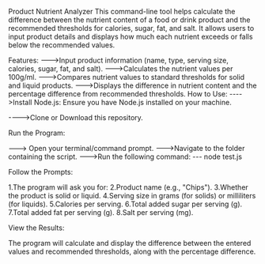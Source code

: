 Product Nutrient Analyzer This command-line tool helps calculate the difference between the nutrient content of a food or drink product and the recommended thresholds for calories, sugar, fat, and salt. It allows users to input product details and displays how much each nutrient exceeds or falls below the recommended values.

Features: --->Input product information (name, type, serving size, calories, sugar, fat, and salt). --->Calculates the nutrient values per 100g/ml. --->Compares nutrient values to standard thresholds for solid and liquid products. --->Displays the difference in nutrient content and the percentage difference from recommended thresholds. How to Use: ---->Install Node.js: Ensure you have Node.js installed on your machine.

---->Clone or Download this repository.

Run the Program:

---> Open your terminal/command prompt. --->Navigate to the folder containing the script. --->Run the following command: --- node test.js

Follow the Prompts:

1.The program will ask you for: 2.Product name (e.g., "Chips"). 3.Whether the product is solid or liquid. 4.Serving size in grams (for solids) or milliliters (for liquids). 5.Calories per serving. 6.Total added sugar per serving (g). 7.Total added fat per serving (g). 8.Salt per serving (mg).

View the Results:

The program will calculate and display the difference between the entered values and recommended thresholds, along with the percentage difference.
